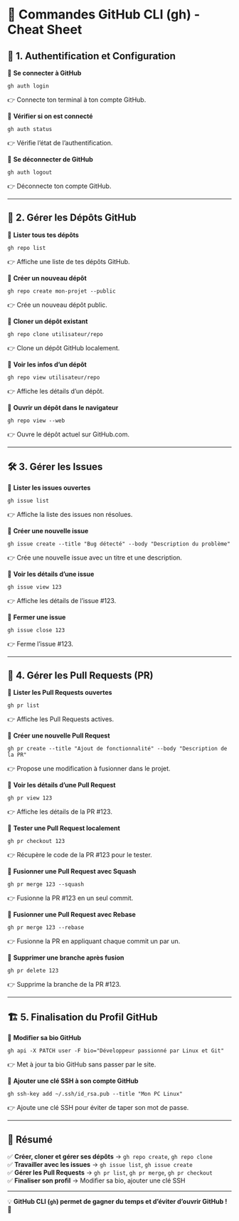 # 📌 Commandes GitHub CLI (gh) - Cheat Sheet

## 🚀 1. Authentification et Configuration
🔹 **Se connecter à GitHub**  
```
gh auth login
```
👉 Connecte ton terminal à ton compte GitHub.

🔹 **Vérifier si on est connecté**  
```
gh auth status
```
👉 Vérifie l’état de l’authentification.

🔹 **Se déconnecter de GitHub**  
```
gh auth logout
```
👉 Déconnecte ton compte GitHub.

---

## 📂 2. Gérer les Dépôts GitHub
🔹 **Lister tous tes dépôts**  
```
gh repo list
```
👉 Affiche une liste de tes dépôts GitHub.

🔹 **Créer un nouveau dépôt**  
```
gh repo create mon-projet --public
```
👉 Crée un nouveau dépôt public.

🔹 **Cloner un dépôt existant**  
```
gh repo clone utilisateur/repo
```
👉 Clone un dépôt GitHub localement.

🔹 **Voir les infos d’un dépôt**  
```
gh repo view utilisateur/repo
```
👉 Affiche les détails d’un dépôt.

🔹 **Ouvrir un dépôt dans le navigateur**  
```
gh repo view --web
```
👉 Ouvre le dépôt actuel sur GitHub.com.

---

## 🛠️ 3. Gérer les Issues
🔹 **Lister les issues ouvertes**  
```
gh issue list
```
👉 Affiche la liste des issues non résolues.

🔹 **Créer une nouvelle issue**  
```
gh issue create --title "Bug détecté" --body "Description du problème"
```
👉 Crée une nouvelle issue avec un titre et une description.

🔹 **Voir les détails d’une issue**  
```
gh issue view 123
```
👉 Affiche les détails de l’issue #123.

🔹 **Fermer une issue**  
```
gh issue close 123
```
👉 Ferme l’issue #123.

---

## 🔄 4. Gérer les Pull Requests (PR)
🔹 **Lister les Pull Requests ouvertes**  
```
gh pr list
```
👉 Affiche les Pull Requests actives.

🔹 **Créer une nouvelle Pull Request**  
```
gh pr create --title "Ajout de fonctionnalité" --body "Description de la PR"
```
👉 Propose une modification à fusionner dans le projet.

🔹 **Voir les détails d’une Pull Request**  
```
gh pr view 123
```
👉 Affiche les détails de la PR #123.

🔹 **Tester une Pull Request localement**  
```
gh pr checkout 123
```
👉 Récupère le code de la PR #123 pour le tester.

🔹 **Fusionner une Pull Request avec Squash**  
```
gh pr merge 123 --squash
```
👉 Fusionne la PR #123 en un seul commit.

🔹 **Fusionner une Pull Request avec Rebase**  
```
gh pr merge 123 --rebase
```
👉 Fusionne la PR en appliquant chaque commit un par un.

🔹 **Supprimer une branche après fusion**  
```
gh pr delete 123
```
👉 Supprime la branche de la PR #123.

---

## 🏗️ 5. Finalisation du Profil GitHub
🔹 **Modifier sa bio GitHub**  
```
gh api -X PATCH user -F bio="Développeur passionné par Linux et Git"
```
👉 Met à jour ta bio GitHub sans passer par le site.

🔹 **Ajouter une clé SSH à son compte GitHub**  
```
gh ssh-key add ~/.ssh/id_rsa.pub --title "Mon PC Linux"
```
👉 Ajoute une clé SSH pour éviter de taper son mot de passe.

---

## 🎯 Résumé
✅ **Créer, cloner et gérer ses dépôts** → `gh repo create`, `gh repo clone`  
✅ **Travailler avec les issues** → `gh issue list`, `gh issue create`  
✅ **Gérer les Pull Requests** → `gh pr list`, `gh pr merge`, `gh pr checkout`  
✅ **Finaliser son profil** → Modifier sa bio, ajouter une clé SSH  

---

💡 **GitHub CLI (`gh`) permet de gagner du temps et d’éviter d’ouvrir GitHub !** 🚀